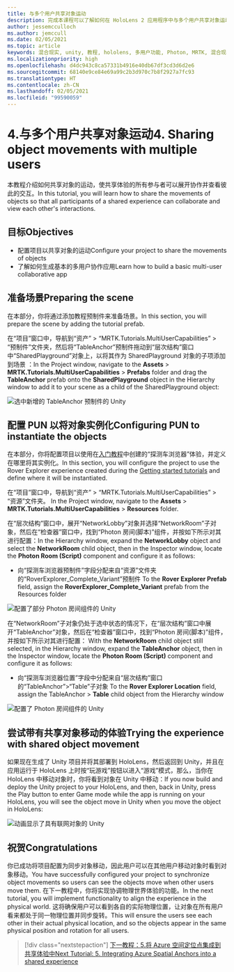 ```yaml
---
title: 与多个用户共享对象运动
description: 完成本课程可以了解如何在 HoloLens 2 应用程序中与多个用户共享对象运动。
author: jessemcculloch
ms.author: jemccull
ms.date: 02/05/2021
ms.topic: article
keywords: 混合现实, unity, 教程, hololens, 多用户功能, Photon, MRTK, 混合现实工具包, UWP, Azure 空间定位点
ms.localizationpriority: high
ms.openlocfilehash: d4dc943c8ca57331b4916e40db67df3cd3d6d2e6
ms.sourcegitcommit: 68140e9ce84e69a99c2b3d970c7b8f2927a7fc93
ms.translationtype: HT
ms.contentlocale: zh-CN
ms.lasthandoff: 02/05/2021
ms.locfileid: "99590059"
---
```

# <a name="4-sharing-object-movements-with-multiple-users"></a><span data-ttu-id="f2231-104">4.与多个用户共享对象运动</span><span class="sxs-lookup"><span data-stu-id="f2231-104">4. Sharing object movements with multiple users</span></span>

<span data-ttu-id="f2231-105">本教程介绍如何共享对象的运动，使共享体验的所有参与者可以展开协作并查看彼此的交互。</span><span class="sxs-lookup"><span data-stu-id="f2231-105">In this tutorial, you will learn how to share the movements of objects so that all participants of a shared experience can collaborate and view each other's interactions.</span></span>

## <a name="objectives"></a><span data-ttu-id="f2231-106">目标</span><span class="sxs-lookup"><span data-stu-id="f2231-106">Objectives</span></span>

* <span data-ttu-id="f2231-107">配置项目以共享对象的运动</span><span class="sxs-lookup"><span data-stu-id="f2231-107">Configure your project to share the movements of objects</span></span>
* <span data-ttu-id="f2231-108">了解如何生成基本的多用户协作应用</span><span class="sxs-lookup"><span data-stu-id="f2231-108">Learn how to build a basic multi-user collaborative app</span></span>

## <a name="preparing-the-scene"></a><span data-ttu-id="f2231-109">准备场景</span><span class="sxs-lookup"><span data-stu-id="f2231-109">Preparing the scene</span></span>

<span data-ttu-id="f2231-110">在本部分，你将通过添加教程预制件来准备场景。</span><span class="sxs-lookup"><span data-stu-id="f2231-110">In this section, you will prepare the scene by adding the tutorial prefab.</span></span>

<span data-ttu-id="f2231-111">在“项目”窗口中，导航到“资产” > “MRTK.Tutorials.MultiUserCapabilities” > “预制件”文件夹，然后将“TableAnchor”预制件拖动到“层次结构”窗口中“SharedPlayground”对象上，以将其作为 SharedPlayground 对象的子项添加到场景    ：</span><span class="sxs-lookup"><span data-stu-id="f2231-111">In the Project window, navigate to the **Assets** > **MRTK.Tutorials.MultiUserCapabilities** > **Prefabs** folder and drag the **TableAnchor** prefab onto the **SharedPlayground** object in the Hierarchy window to add it to your scene as a child of the SharedPlayground object:</span></span>

![选中新增的 TableAnchor 预制件的 Unity](images/mr-learning-sharing/sharing-04-section1-step1-1.png)

## <a name="configuring-pun-to-instantiate-the-objects"></a><span data-ttu-id="f2231-113">配置 PUN 以将对象实例化</span><span class="sxs-lookup"><span data-stu-id="f2231-113">Configuring PUN to instantiate the objects</span></span>

<span data-ttu-id="f2231-114">在本部分，你将配置项目以使用在[入门教程](mr-learning-base-01.md)中创建的“探测车浏览器”体验，并定义在哪里将其实例化。</span><span class="sxs-lookup"><span data-stu-id="f2231-114">In this section, you will configure the project to use the Rover Explorer experience created during the [Getting started tutorials](mr-learning-base-01.md) and define where it will be instantiated.</span></span>

<span data-ttu-id="f2231-115">在“项目”窗口中，导航到“资产” > “MRTK.Tutorials.MultiUserCapabilities” > “资源”文件夹。  </span><span class="sxs-lookup"><span data-stu-id="f2231-115">In the Project window, navigate to the **Assets** > **MRTK.Tutorials.MultiUserCapabilities** > **Resources** folder.</span></span>

<span data-ttu-id="f2231-116">在“层次结构”窗口中，展开“NetworkLobby”对象并选择“NetworkRoom”子对象，然后在“检查器”窗口中，找到“Photon 房间(脚本)”组件，并按如下所示对其进行配置：</span><span class="sxs-lookup"><span data-stu-id="f2231-116">In the Hierarchy window, expand the **NetworkLobby** object and select the **NetworkRoom** child object, then in the Inspector window, locate the **Photon Room (Script)** component and configure it as follows:</span></span>

* <span data-ttu-id="f2231-117">向“探测车浏览器预制件”字段分配来自“资源”文件夹的“RoverExplorer_Complete_Variant”预制件 </span><span class="sxs-lookup"><span data-stu-id="f2231-117">To the **Rover Explorer Prefab** field, assign the **RoverExplorer_Complete_Variant** prefab from the Resources folder</span></span>

![配置了部分 Photon 房间组件的 Unity](images/mr-learning-sharing/sharing-04-section2-step1-1.png)

<span data-ttu-id="f2231-119">在“NetworkRoom”子对象仍处于选中状态的情况下，在“层次结构”窗口中展开“TableAnchor”对象，然后在“检查器”窗口中，找到“Photon 房间(脚本)”组件，并按如下所示对其进行配置：  </span><span class="sxs-lookup"><span data-stu-id="f2231-119">With the **NetworkRoom** child object still selected, in the Hierarchy window, expand the **TableAnchor** object, then in the Inspector window, locate the **Photon Room (Script)** component and configure it as follows:</span></span>

* <span data-ttu-id="f2231-120">向“探测车浏览器位置”字段中分配来自“层次结构”窗口的“TableAnchor”>“Table”子对象 </span><span class="sxs-lookup"><span data-stu-id="f2231-120">To the **Rover Explorer Location** field, assign the TableAnchor > **Table** child object from the Hierarchy window</span></span>

![配置了 Photon 房间组件的 Unity](images/mr-learning-sharing/sharing-04-section2-step1-2.png)

## <a name="trying-the-experience-with-shared-object-movement"></a><span data-ttu-id="f2231-122">尝试带有共享对象移动的体验</span><span class="sxs-lookup"><span data-stu-id="f2231-122">Trying the experience with shared object movement</span></span>

<span data-ttu-id="f2231-123">如果现在生成了 Unity 项目并将其部署到 HoloLens，然后返回到 Unity，并且在应用运行于 HoloLens 上时按“玩游戏”按钮以进入“游戏”模式，那么，当你在 HoloLens 中移动对象时，你将看到对象在 Unity 中移动：</span><span class="sxs-lookup"><span data-stu-id="f2231-123">If you now build and deploy the Unity project to your HoloLens, and then, back in Unity, press the Play button to enter Game mode while the app is running on your HoloLens, you will see the object move in Unity when you move the object in HoloLens:</span></span>

![动画显示了具有联网对象的 Unity](images/mr-learning-sharing/sharing-04-section3-step1-1.gif)

## <a name="congratulations"></a><span data-ttu-id="f2231-125">祝贺</span><span class="sxs-lookup"><span data-stu-id="f2231-125">Congratulations</span></span>

<span data-ttu-id="f2231-126">你已成功将项目配置为同步对象移动，因此用户可以在其他用户移动对象时看到对象移动。</span><span class="sxs-lookup"><span data-stu-id="f2231-126">You have successfully configured your project to synchronize object movements so users can see the objects move when other users move them.</span></span> <span data-ttu-id="f2231-127">在下一教程中，你将实现协调物理世界体验的功能。</span><span class="sxs-lookup"><span data-stu-id="f2231-127">In the next tutorial, you will implement functionality to align the experience in the physical world.</span></span> <span data-ttu-id="f2231-128">这将确保用户可以看到各自的实际物理位置，让对象在所有用户看来都处于同一物理位置并同步旋转。</span><span class="sxs-lookup"><span data-stu-id="f2231-128">This will ensure the users see each other in their actual physical location, and so the objects appear in the same physical position and rotation for all users.</span></span>

> [!div class="nextstepaction"]
> [<span data-ttu-id="f2231-129">下一教程：5.将 Azure 空间定位点集成到共享体验中</span><span class="sxs-lookup"><span data-stu-id="f2231-129">Next Tutorial: 5. Integrating Azure Spatial Anchors into a shared experience</span></span>](mr-learning-sharing-05.md)

